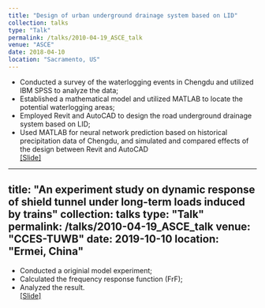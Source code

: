 ```yaml
---
title: "Design of urban underground drainage system based on LID"
collection: talks
type: "Talk"
permalink: /talks/2010-04-19_ASCE_talk
venue: "ASCE"
date: 2018-04-10
location: "Sacramento, US"
---
```


* Conducted a survey of the waterlogging events in Chengdu and utilized IBM SPSS to analyze the data;
* Established a mathematical model and utilized MATLAB to locate the potential waterlogging areas;
* Employed Revit and AutoCAD to design the road underground drainage system based on LID;
* Used MATLAB for neural network prediction based on historical precipitation data of Chengdu, and simulated and compared effects of the design between Revit and AutoCAD <br>
[[Slide]](https://drive.google.com/open?id=16HUoplG408cROgozq-IFcFnPibeG89jl)

---
title: "An experiment study on dynamic response of shield tunnel under long-term loads induced by trains"
collection: talks
type: "Talk"
permalink: /talks/2010-04-19_ASCE_talk
venue: "CCES-TUWB"
date: 2019-10-10
location: "Ermei, China"
---

* Conducted a originial model experiment;
* Calculated the frequency response function (FrF);
* Analyzed the result. <br>
[[Slide]](https://drive.google.com/open?id=1DchqsRd_ldwN9iq6d2gIs7nIbP9l2L8f)
